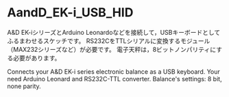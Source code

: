 # AandD_EK-i_USB_HID
A&D EK-iシリーズとArduino Leonardoなどを接続して，USBキーボードとしてふるまわせるスケッチです。
RS232CをTTLシリアルに変換するモジュール（MAX232シリーズなど）が必要です。
電子天秤は，8ビットノンパリティにする必要があります。

Connects your A&D EK-i series electronic balance as a USB keyboard.
Your need Arduino Leonard and RS232C-TTL converter.
Balance's settings: 8 bit, none parity.

